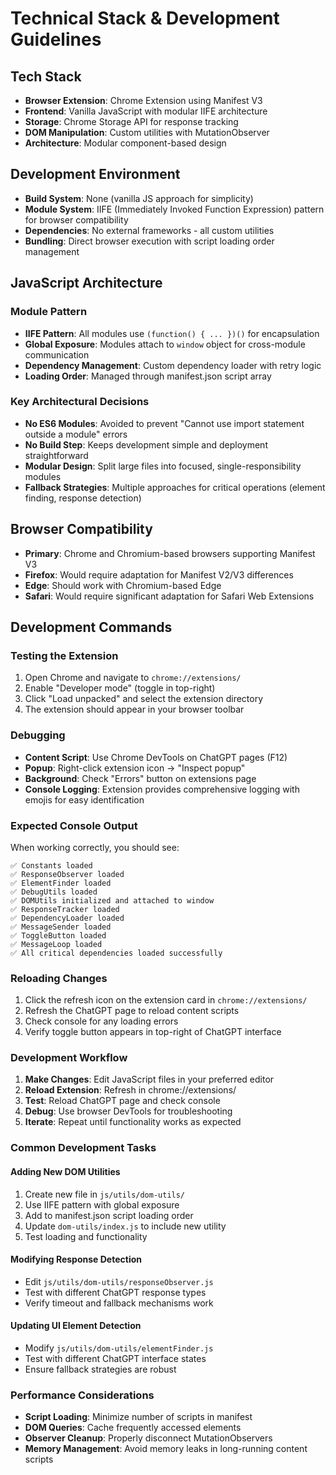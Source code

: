 # Technical Stack & Development Guidelines

## Tech Stack
- **Browser Extension**: Chrome Extension using Manifest V3
- **Frontend**: Vanilla JavaScript with modular IIFE architecture
- **Storage**: Chrome Storage API for response tracking
- **DOM Manipulation**: Custom utilities with MutationObserver
- **Architecture**: Modular component-based design

## Development Environment
- **Build System**: None (vanilla JS approach for simplicity)
- **Module System**: IIFE (Immediately Invoked Function Expression) pattern for browser compatibility
- **Dependencies**: No external frameworks - all custom utilities
- **Bundling**: Direct browser execution with script loading order management

## JavaScript Architecture

### Module Pattern
- **IIFE Pattern**: All modules use `(function() { ... })()` for encapsulation
- **Global Exposure**: Modules attach to `window` object for cross-module communication
- **Dependency Management**: Custom dependency loader with retry logic
- **Loading Order**: Managed through manifest.json script array

### Key Architectural Decisions
- **No ES6 Modules**: Avoided to prevent "Cannot use import statement outside a module" errors
- **No Build Step**: Keeps development simple and deployment straightforward  
- **Modular Design**: Split large files into focused, single-responsibility modules
- **Fallback Strategies**: Multiple approaches for critical operations (element finding, response detection)

## Browser Compatibility
- **Primary**: Chrome and Chromium-based browsers supporting Manifest V3
- **Firefox**: Would require adaptation for Manifest V2/V3 differences
- **Edge**: Should work with Chromium-based Edge
- **Safari**: Would require significant adaptation for Safari Web Extensions

## Development Commands

### Testing the Extension
1. Open Chrome and navigate to `chrome://extensions/`
2. Enable "Developer mode" (toggle in top-right)
3. Click "Load unpacked" and select the extension directory
4. The extension should appear in your browser toolbar

### Debugging
- **Content Script**: Use Chrome DevTools on ChatGPT pages (F12)
- **Popup**: Right-click extension icon → "Inspect popup"
- **Background**: Check "Errors" button on extensions page
- **Console Logging**: Extension provides comprehensive logging with emojis for easy identification

### Expected Console Output
When working correctly, you should see:
```
✅ Constants loaded
✅ ResponseObserver loaded  
✅ ElementFinder loaded
✅ DebugUtils loaded
✅ DOMUtils initialized and attached to window
✅ ResponseTracker loaded
✅ DependencyLoader loaded
✅ MessageSender loaded
✅ ToggleButton loaded
✅ MessageLoop loaded
✅ All critical dependencies loaded successfully
```

### Reloading Changes
1. Click the refresh icon on the extension card in `chrome://extensions/`
2. Refresh the ChatGPT page to reload content scripts
3. Check console for any loading errors
4. Verify toggle button appears in top-right of ChatGPT interface

### Development Workflow
1. **Make Changes**: Edit JavaScript files in your preferred editor
2. **Reload Extension**: Refresh in chrome://extensions/
3. **Test**: Reload ChatGPT page and check console
4. **Debug**: Use browser DevTools for troubleshooting
5. **Iterate**: Repeat until functionality works as expected

### Common Development Tasks

#### Adding New DOM Utilities
1. Create new file in `js/utils/dom-utils/`
2. Use IIFE pattern with global exposure
3. Add to manifest.json script loading order
4. Update `dom-utils/index.js` to include new utility
5. Test loading and functionality

#### Modifying Response Detection
- Edit `js/utils/dom-utils/responseObserver.js`
- Test with different ChatGPT response types
- Verify timeout and fallback mechanisms work

#### Updating UI Element Detection  
- Modify `js/utils/dom-utils/elementFinder.js`
- Test with different ChatGPT interface states
- Ensure fallback strategies are robust

### Performance Considerations
- **Script Loading**: Minimize number of scripts in manifest
- **DOM Queries**: Cache frequently accessed elements
- **Observer Cleanup**: Properly disconnect MutationObservers
- **Memory Management**: Avoid memory leaks in long-running content scripts